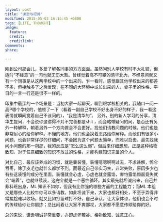 ```yaml
---
layout: post
title: "谦逊与坦诚"
modified: 2015-05-03 16:16:45 +0800
tags: [LIFE, THOUGHT]
image:
  feature: 
  credit: 
  creditlink: 
comments: 
share: 

---
```


刚到公司那会儿，多爱了解各同事的方方面面。虽然问别人学校有时不太礼貌，但适时“不经意”的一问也就无伤大雅。曾经觉着高不可攀的清华北大，不经意间就又有一个同事是从这两学校中的一个出来的。乍一看时，感觉跟其他学校出来的都差不多，但接触多了之后发现，在不同的大环境中成长出来的人，骨子里的性格、平日的一言一行还是很不一样的。

印象中最深的一个场景是：当初大家一起聊天，聊到跟学校相关的，我随口一问一高P哪个学校的，他顿了一下（看着一副自己学校不好出身不好的样子，我一看这表情就瞬间觉着自己不该问的），“我是清华的”。
另外，别的新人学习的分享，清华生提问，不会说你这讲得不对不完善都是shit ，而会略带疑问的问，是否还有另外一种解释，朝着另外一个方向做会不会更好。找他们请教问题的时候，他们也是非常耐心的给你解释。不懂的地方，他们也会换着思路给你解释。而他们有很多小问题，也会非常详尽的仔细问，不会因为这个问题太简单，而难以启齿。最先找我问小问题的那一刹那，我的反应是“怎么这么弱”。但后来仔细想想，正是这种格物致知，对于任意细致的知识不放过的性格，才能构建知识完备的个人。

对比自己，最应该养成的习惯，就是嫑装懂。装懂嗯嗯啊啊过去，不求甚解，鹘仑吞枣，除了皮毛也就什么都学不到。而最近自己带实习生，非常失败，原因多少也有些这装懂的成分在里面。装懂就会心虚，心虚也就会露馅，害怕露馅颜面竟失就会“端着”，也就继续装，这完全就是一个恶性循环。其实最先就坦诚出来，自己并非科班出身，ML 知识不如你，但我有比你强的哪些方面的工程能力；而ML 本组又是哪些人比较牛你可以多请教。如此坦诚下来，大家也都好相处，不至于弄得非常尴尬难以收场。就又比如打篮球打不好，自己承认，让大家体谅，他们也会不时的传球给你让你锻炼；总比闷着让大家不爽鄙视，大家都不愿意传球给你的好。

总的来说，谦逊坦诚非常重要，亦即虚怀若谷、格物致知、诚意正心。